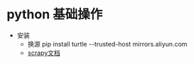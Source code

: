 # python 基础操作

- 安装
    - 换源 pip install turtle --trusted-host mirrors.aliyun.com
    - [scrapy文档](https://doc.scrapy.org)